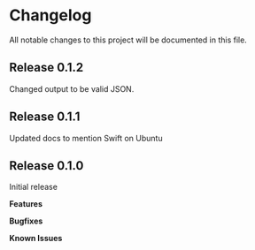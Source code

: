 # Changelog

All notable changes to this project will be documented in this file.

## Release 0.1.2
Changed output to be valid JSON.

## Release 0.1.1
Updated docs to mention Swift on Ubuntu

## Release 0.1.0
Initial release

**Features**

**Bugfixes**

**Known Issues**
